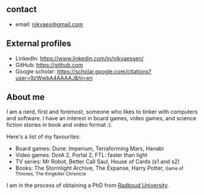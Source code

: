 ## contact

* email: [nikvaes@gmail.com](mailto:nikvaes@gmail.com)

## External profiles

* LinkedIn: https://www.linkedin.com/in/nikvaessen/
* GitHub: https://github.com
* Google scholar: https://scholar.google.com/citations?user=9zWwbA4AAAAJ&hl=en

## About me

I am a nerd, first and foremost, someone who likes to tinker with computers and software.
I have an interest in board games, video games, and science fiction stories in book and video format :).

Here's a list of my favourites:

<ul>
    <li>Board games: Dune: Imperium, Terraforming Mars, Hanabi</li>
    <li>Video games: DotA 2, Portal 2, FTL: faster than light</li>
    <li>TV series: Mr Robot, Better Call Saul, House of Cards (s1 and s2)</li>
    <li>Books: The Stormlight Archive, The Expanse, Harry Potter, <small>Game of Thrones, The Kingkiller Chronicle</small></li>
</ul>

I am in the process of obtaining a PhD from [Radboud University](https://www.ru.nl).

[//]: # (## History)

[//]: # ()
[//]: # (I first interacted with a personal computer around the age of 6, at my grandparents place.)

[//]: # (At home, we did not have a personal computer at the time, but my granddad had a computer in order to work with spreadsheets, with an internet connection!)

[//]: # (Only around the age of 9 did I get a PC with an internet connection, in the living room.)

[//]: # (I used this to play <a href="https://en.wikipedia.org/wiki/RuneScape">RuneScape</a> adamantly, and in high-school, I switched to Leage of Legends, and later, DotA 2.)

[//]: # (During my whole youth, I always had the inkling to learn programming.)

[//]: # (I remember lying awake at night around the age of 14, wishing I understood how to program, and how computers worked.)

[//]: # (However, I never took it upon myself to learn, not finding the right resources to do so on the internet at the time.)

[//]: # (I remember being very disappointed that my high school was not able to offer programing classes, because not enough people signed up.)

[//]: # (I initially went to university to study Biomedical Science, with the lofty goal of studying cancer and curing it.)

[//]: # (During this first year, MOOCS became more well known.)

[//]: # (I started Harvard's CS50 on EDX in my free-time, and this sparked my software engineering journey.)

[//]: # (Finally, an online resource to learn programming which clicked!)

[//]: # (At the end of the year, we also had a Introduction to Programming course.)

[//]: # (I found that course so interesting, I made the switch to only computer-related bachelor program my university offered,)

[//]: # (namely, Data Science and Knowledge Engineering.)

